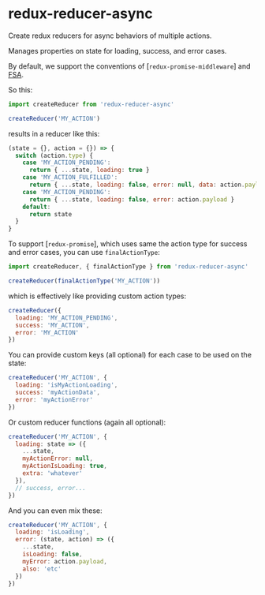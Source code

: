# redux-reducer-async

Create redux reducers for async behaviors of multiple actions.

Manages properties on state for loading, success, and error cases.

By default, we support the conventions of [`redux-promise-middleware`] and [FSA].

So this:

```js
import createReducer from 'redux-reducer-async'

createReducer('MY_ACTION')
```

results in a reducer like this:

```js
(state = {}, action = {}) => {
  switch (action.type) {
    case 'MY_ACTION_PENDING':
      return { ...state, loading: true }
    case 'MY_ACTION_FULFILLED':
      return { ...state, loading: false, error: null, data: action.payload }
    case 'MY_ACTION_PENDING':
      return { ...state, loading: false, error: action.payload }
    default:
      return state
  }
}
```

To support [`redux-promise`], which uses same the action type for success and error cases,
you can use `finalActionType`:

```js
import createReducer, { finalActionType } from 'redux-reducer-async'

createReducer(finalActionType('MY_ACTION'))
```

which is effectively like providing custom action types:

```js
createReducer({
  loading: 'MY_ACTION_PENDING',
  success: 'MY_ACTION',
  error: 'MY_ACTION'
})
```

You can provide custom keys (all optional) for each case to be used on the state:

```js
createReducer('MY_ACTION', {
  loading: 'isMyActionLoading',
  success: 'myActionData',
  error: 'myActionError'
})
```

Or custom reducer functions (again all optional):

```js
createReducer('MY_ACTION', {
  loading: state => ({
    ...state,
    myActionError: null,
    myActionIsLoading: true,
    extra: 'whatever'
  }),
  // success, error...
})
```

And you can even mix these:

```js
createReducer('MY_ACTION', {
  loading: 'isLoading',
  error: (state, action) => ({
    ...state,
    isLoading: false,
    myError: action.payload,
    also: 'etc'
  })
})
```

[redux-promise-middleware]: https://github.com/pburtchaell/redux-promise-middleware
[redux-promise]: https://github.com/acdlite/redux-promise
[FSA]: https://github.com/acdlite/flux-standard-action

